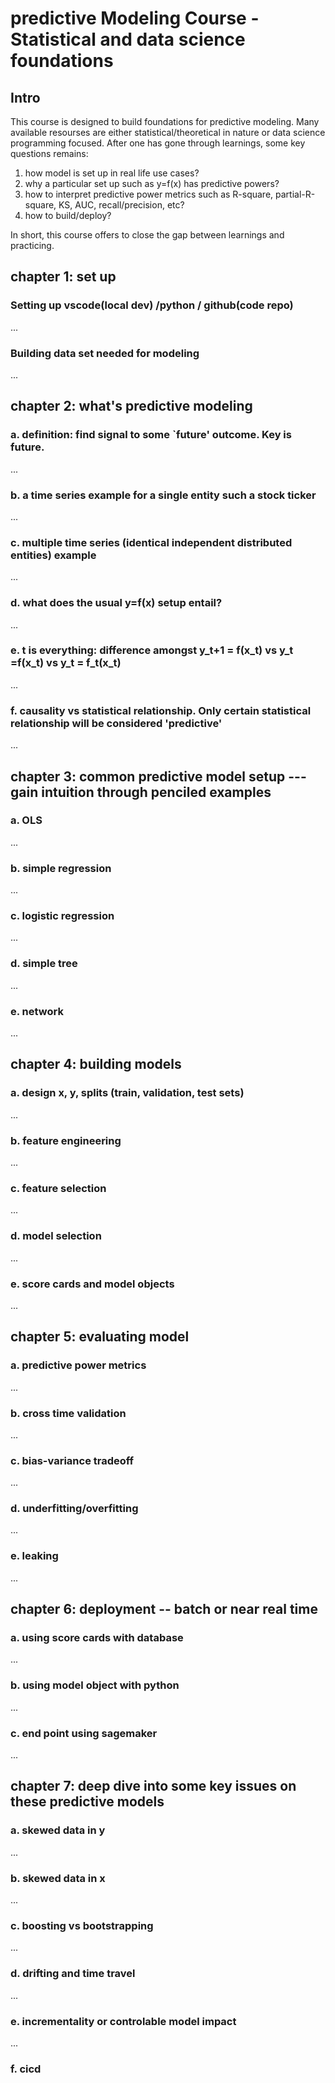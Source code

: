 # predictive Modeling Course - Statistical and data science foundations

## Intro
This course is designed to build foundations for predictive modeling. Many available resourses are either statistical/theoretical in nature or data science programming focused. After one has gone through learnings, some key questions remains:
1. how model is set up in real life use cases?
2. why a particular set up such as y=f(x) has predictive powers?
3. how to interpret predictive power metrics such as R-square, partial-R-square, KS, AUC, recall/precision, etc?
4. how to build/deploy?

In short, this course offers to close the gap between learnings and practicing. 

## chapter 1: set up
### Setting up vscode(local dev) /python / github(code repo)
...
### Building data set needed for modeling
...

## chapter 2: what's predictive modeling
### a. definition: find signal to some `future' outcome. Key is future.
...
### b. a time series example for a single entity such a stock ticker
...
### c. multiple time series (identical independent distributed entities) example
...
### d. what does the usual y=f(x) setup entail?
...
### e. t is everything: difference amongst y_t+1 = f(x_t) vs y_t =f(x_t) vs y_t = f_t(x_t) 
...
### f. causality vs statistical relationship. Only certain statistical relationship will be considered 'predictive'
...

## chapter 3: common predictive model setup --- gain intuition through penciled examples
### a. OLS
...
### b. simple regression
...
### c. logistic regression
...
### d. simple tree
...
### e. network 
...

## chapter 4: building models
### a. design x, y, splits (train, validation, test sets)
...
### b. feature engineering
... 
### c. feature selection
...
### d. model selection
...
### e. score cards and model objects
...

## chapter 5: evaluating model
### a. predictive power metrics
...
### b. cross time validation
...
### c. bias-variance tradeoff 
...
### d. underfitting/overfitting
...
### e. leaking
...

## chapter 6: deployment -- batch or near real time
### a. using score cards with database 
...
### b. using model object with python
...
### c. end point using sagemaker
...

## chapter 7: deep dive into some key issues on these predictive models
### a. skewed data in y
...
### b. skewed data in x
...
### c. boosting vs bootstrapping
...
### d. drifting and time travel
...
### e. incrementality or controlable model impact
...
### f. cicd 
